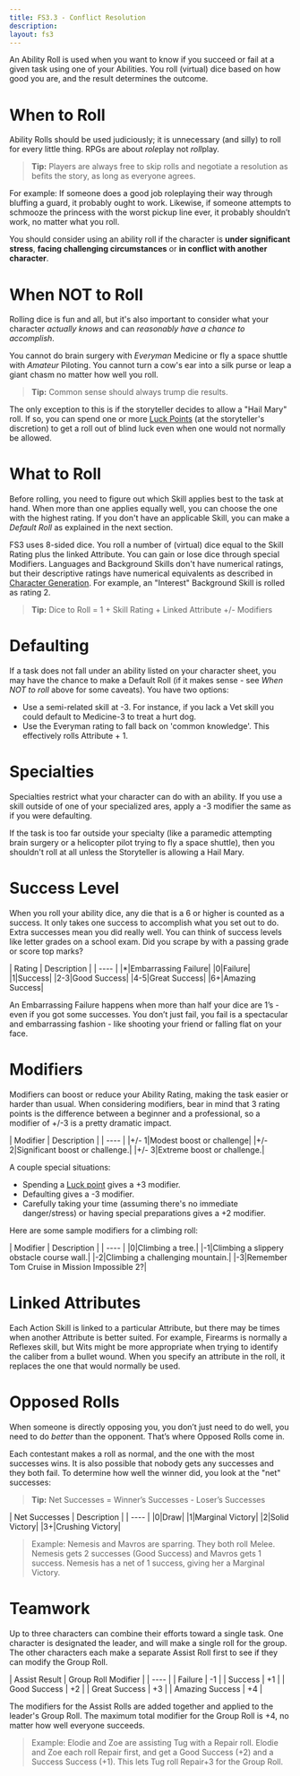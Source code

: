 ```yaml
---
title: FS3.3 - Conflict Resolution
description:
layout: fs3
---
```


An Ability Roll is used when you want to know if you succeed or fail at a given task using one of your Abilities.   You roll (virtual) dice based on how good you are, and the result determines the outcome.

<a name="when-to-roll"/>

# When to Roll

Ability Rolls should be used judiciously; it is unnecessary (and silly) to roll for every little thing. RPGs are about *role*play not *roll*play.

> <i class="fa fa-cubes" aria-hidden="true"></i>  **Tip:** Players are always free to skip rolls and negotiate a resolution as befits the story, as long as everyone agrees.

For example: If someone does a good job roleplaying their way through bluffing a guard, it probably ought to work. Likewise, if someone attempts to schmooze the princess with the worst pickup line ever, it probably shouldn’t work, no matter what you roll.

You should consider using an ability roll if the character is **under significant stress**, **facing challenging circumstances** or **in conflict with another character**.


<a name="hail-mary"/>

# When NOT to Roll

Rolling dice is fun and all, but it's also important to consider what your character *actually knows* and can *reasonably have a chance to accomplish*.  

You cannot do brain surgery with *Everyman* Medicine or fly a space shuttle with *Amateur* Piloting.  You cannot turn a cow's ear into a silk purse or leap a giant chasm no matter how well you roll.

> <i class="fa fa-cubes" aria-hidden="true"></i>  **Tip:** Common sense should always trump die results.

The only exception to this is if the storyteller decides to allow a "Hail Mary" roll.  If so, you can spend one or more [Luck Points](/fs3-3/luck) (at the storyteller's discretion) to get a roll out of blind luck even when one would not normally be allowed.

<a name="what-to-roll"/>

# What to Roll

Before rolling, you need to figure out which Skill applies best to the task at hand.  When more than one applies equally well, you can choose the one with the highest rating.  If you don't have an applicable Skill, you can make a *Default Roll* as explained in the next section.

FS3 uses 8-sided dice.  You roll a number of (virtual) dice equal to the Skill Rating plus the linked Attribute.  You can gain or lose dice through special Modifiers.   Languages and Background Skills don't have numerical ratings, but their descriptive ratings have numerical equivalents as described in [Character Generation](/fs3/fs3-3/chargen).  For example, an "Interest" Background Skill is rolled as rating 2.

> <i class="fa fa-cubes" aria-hidden="true"></i>  **Tip:** Dice to Roll = 1 + Skill Rating + Linked Attribute +/- Modifiers

<a name="defaulting"/>

# Defaulting

If a task does not fall under an ability listed on your character sheet, you may have the chance to make a Default Roll (if it makes sense - see *When NOT to roll* above for some caveats).   You have two options:

* Use a semi-related skill at -3.  For instance, if you lack a Vet skill you could default to Medicine-3 to treat a hurt dog.
* Use the Everyman rating to fall back on 'common knowledge'.  This effectively rolls Attribute + 1.

<a name="specialties"/>

# Specialties

Specialties restrict what your character can do with an ability.  If you use a skill outside of one of your specialized ares, apply a -3 modifier the same as if you were defaulting.  

If the task is too far outside your specialty (like a paramedic attempting brain surgery or a helicopter pilot trying to fly a space shuttle), then you shouldn't roll at all unless the Storyteller is allowing a Hail Mary.

<a name="success-level"/>

# Success Level

When you roll your ability dice, any die that is a 6 or higher is counted as a success.   It only takes one success to accomplish what you set out to do.  Extra successes mean you did really well.   You can think of success levels like letter grades on a school exam.  Did you scrape by with a passing grade or score top marks?

| Rating | Description |
| ---- |
|*|Embarrassing Failure|
|0|Failure|
|1|Success|
|2-3|Good Success|
|4-5|Great Success|
|6+|Amazing Success|

An Embarrassing Failure happens when more than half your dice are 1’s - even if you got some successes.   You don’t just fail, you fail is a spectacular and embarrassing fashion - like shooting your friend or falling flat on your face.

<a name="modifiers"/>

# Modifiers

Modifiers can boost or reduce your Ability Rating, making the task easier or harder than usual.  When considering modifiers, bear in mind that 3 rating points is the difference between a beginner and a professional, so a modifier of +/-3 is a pretty dramatic impact.

| Modifier | Description |
| ---- |
|+/- 1|Modest boost or challenge|
|+/- 2|Significant boost or challenge.|
|+/- 3|Extreme boost or challenge.|

A couple special situations:

* Spending a [Luck point](/fs3/fs3-3/luck) gives a +3 modifier.
* Defaulting gives a -3 modifier.
* Carefully taking your time (assuming there's no immediate danger/stress) or having special preparations gives a +2 modifier.

Here are some sample modifiers for a climbing roll:

| Modifier | Description |
| ---- |
|0|Climbing a tree.|
|-1|Climbing a slippery obstacle course wall.|
|-2|Climbing a challenging mountain.|
|-3|Remember Tom Cruise in Mission Impossible 2?|

<a name="linked-attributes"/>

# Linked Attributes

Each Action Skill is linked to a particular Attribute, but there may be times when another Attribute is better suited.  For example, Firearms is normally a Reflexes skill, but Wits might be more appropriate when trying to identify the caliber from a bullet wound.  When you specify an attribute in the roll, it replaces the one that would normally be used.

<a name="opposed-rolls"/>

# Opposed Rolls

When someone is directly opposing you, you don’t just need to do well, you need to do *better* than the opponent.  That’s where Opposed Rolls come in.

Each contestant makes a roll as normal, and the one with the most successes wins.   It is also possible that nobody gets any successes and they both fail.  To determine how well the winner did, you look at the "net" successes:

> <i class="fa fa-cubes" aria-hidden="true"></i>  **Tip:** Net Successes = Winner’s Successes - Loser’s Successes

| Net Successes | Description |
| ---- |
|0|Draw|
|1|Marginal Victory|
|2|Solid Victory|
|3+|Crushing Victory|

> Example: Nemesis and Mavros are sparring.  They both roll Melee.  Nemesis gets 2 successes (Good Success) and Mavros gets 1 success.  Nemesis has a net of 1 success, giving her a Marginal Victory.

<a name="teamwork"/>

# Teamwork

Up to three characters can combine their efforts toward a single task.   One character is designated the leader, and will make a single roll for the group.  The other characters each make a separate Assist Roll first to see if they can modify the Group Roll.

| Assist Result | Group Roll Modifier |
| ---- |
| Failure | -1  |
| Success | +1  |
| Good Success | +2  |
| Great Success | +3  |
| Amazing Success | +4  |

The modifiers for the Assist Rolls are added together and applied to the leader's Group Roll.  The maximum total modifier for the Group Roll is +4, no matter how well everyone succeeds.

> Example: Elodie and Zoe are assisting Tug with a Repair roll. Elodie and Zoe each roll Repair first, and get a Good Success (+2) and a Success Success (+1).  This lets Tug roll Repair+3 for the Group Roll.


